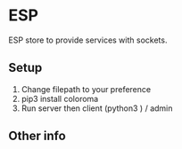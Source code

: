# ESP
ESP store to provide services with sockets.

## Setup
1. Change filepath to your preference
2. pip3 install coloroma
3. Run server then client (python3 <path to file>) / admin

## Other info
